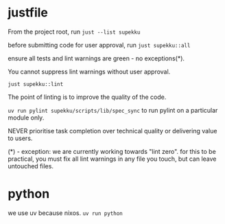 # justfile

From the project root, run
`just --list supekku`

before submitting code for user approval, run
`just supekku::all` 

ensure all tests and lint warnings are green - no exceptions(*).

You cannot suppress lint warnings without user approval.

`just supekku::lint`

The point of linting is to improve the quality of the code.

`uv run pylint supekku/scripts/lib/spec_sync` to run pylint on a particular module only.

NEVER prioritise task completion over technical quality or delivering value to users.

(*) - exception: we are currently working towards "lint zero". for this to be
practical, you must fix all lint warnings in any file you touch, but can leave
untouched files.

# python

we use uv because nixos. `uv run python`

